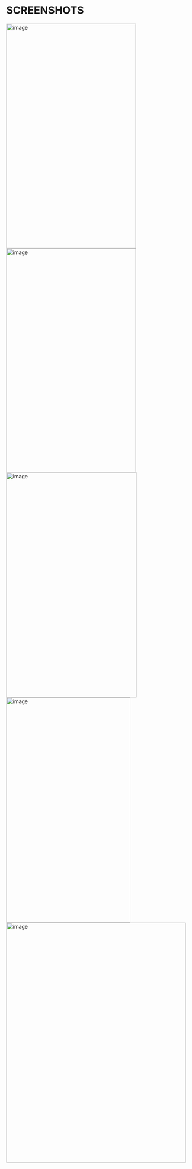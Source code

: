 <h1>SCREENSHOTS</h1>
<img width="350" height="606" alt="image" src="https://github.com/user-attachments/assets/4d954467-703d-43ef-aacc-a55b0626f5a5" />
<img width="350" height="604" alt="image" src="https://github.com/user-attachments/assets/4acddc63-726f-4330-aa33-54a0eed5a3d3" />
<img width="352" height="607" alt="image" src="https://github.com/user-attachments/assets/24ef607f-0bea-465d-ae86-535eff491336" />
<img width="335" height="607" alt="image" src="https://github.com/user-attachments/assets/ab060843-7096-4f5a-8d97-610da8a79025" />
<img width="485" height="648" alt="image" src="https://github.com/user-attachments/assets/0fab1e38-041a-4945-ac4b-640c70e3af8b" />


